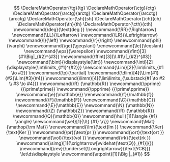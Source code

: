 $$
\DeclareMathOperator{\tg}{tg}
\DeclareMathOperator{\ctg}{ctg}
\DeclareMathOperator{\arctg}{arctg}
\DeclareMathOperator{\arcctg}{arcctg}
\DeclareMathOperator{\sh}{sh}
\DeclareMathOperator{\ch}{ch}
\DeclareMathOperator{\th}{th}
\DeclareMathOperator{\cth}{cth}
\newcommand{\deg}{\text{deg }}
\newcommand{\RR}{\Rightarrow}
\newcommand{\LL}{\Leftarrow}
\newcommand{\LR}{\Leftrightarrow}
\newcommand{\l}{\left}
\newcommand{\r}{\right}
\renewcommand{\phi}{\varphi}
\renewcommand{\ge}{\geqslant}
\renewcommand{\le}{\leqslant}
\newcommand{\eps}{\varepsilon}
\newcommand{\fint}[3]{#1\Big|_{#2}^{#3}}
\newcommand{\ffint}[3]{\l.#1\r|_{#2}^{#3}}
\newcommand{\bint}{\displaystyle{\int}}
\newcommand{\inti}[2]{\displaystyle{\int\limits_{#1}^{#2}}}
\newcommand{\Lim}[2]{\lim\limits_{#1 \to #2}}
\newcommand{\p}{\partial}
\newcommand{\dlim}[4]{\Lim{#1}{#2}\Lim{#3}{#4}}
\newcommand{\limm}[4]{\lim\limits_{\substack{#1 \to #2 \\ #3 \to #4}}}
\newcommand{\R} {\mathbb{R}}
\newcommand{\pprime} {{\prime\prime}}
\newcommand{\ppprime} {{\prime\pprime}}
\newcommand{\e}{\mathbb{e}}
\renewcommand{\f}{\mathbb{f}}
\newcommand{\F}{\mathbb{F}}
\renewcommand{\C}{\mathbb{C}}
\newcommand{\E}{\mathbb{E}}
\newcommand{\N} {\mathbb{N}}
\newcommand{\Z} {\mathbb{Z}}
\newcommand{\R} {\mathbb{R}}
\newcommand{\Q}{\mathbb{Q}}
\newcommand{\hull}[1]{\langle {#1} \rangle}
\newcommand{\set}[1]{\l\{ {#1} \r\}}
\newcommand{\Mat}{\mathop{\rm Mat}}
\renewcommand{\Im}{\text{Im }}
\newcommand{\Ker}{\text{Ker }}
\newcommand{\pr}{\text{pr }}
\newcommand{\ort}{\text{ort }}
\newcommand{\vol}{\text{vol }}
\newcommand{\rk}{\text{rk }}
\newcommand{\simg}[1]{\xrightarrow[\widehat{\text{Э}}_{#1}]{}}
\newcommand{\rev}{\underset{\Longrightarrow}{\text{УСВ}}}
\let\ds\displaystyle
\newcommand{\atpoint}[1]{\Big |_{#1}}
$$